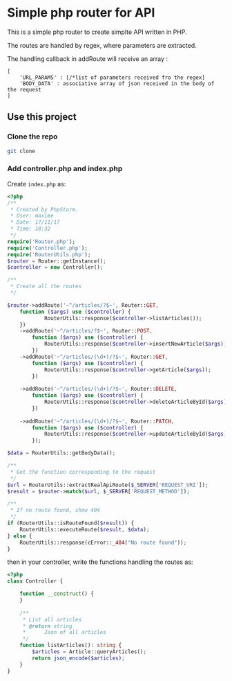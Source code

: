 # Simple php router for API

This is a simple php router to create simplte API written in PHP.

The routes are handled by regex, where parameters are extracted.

The handling callback in addRoute will receive an array : 
```$xslt
[
    'URL_PARAMS' : [/*list of parameters received fro the regex]
    'BODY_DATA' : associative array of json received in the body of the request
]
```
## Use this project

### Clone the repo

```bash
git clone 
```

### Add controller.php and index.php
Create `index.php` as:

```php
<?php
/**
 * Created by PhpStorm.
 * User: maxime
 * Date: 17/11/17
 * Time: 18:32
 */
require('Router.php');
require('Controller.php');
require('RouterUtils.php');
$router = Router::getInstance();
$controller = new Controller();

/**
 * Create all the routes
 */

$router->addRoute('~^/articles/?$~', Router::GET,
    function ($args) use ($controller) {
            RouterUtils::response($controller->listArticles());
    })
    ->addRoute('~^/articles/?$~', Router::POST,
        function ($args) use ($controller) {
            RouterUtils::response($controller->insertNewArticle($args));
        })
    ->addRoute('~^/articles/(\d+)/?$~', Router::GET,
        function ($args) use ($controller) {
            RouterUtils::response($controller->getArticle($args));
        })
    
    ->addRoute('~^/articles/(\d+)/?$~', Router::DELETE,
        function ($args) use ($controller) {
            RouterUtils::response($controller->deleteArticleById($args));
        })
    
    ->addRoute('~^/articles/(\d+)/?$~', Router::PATCH,
        function ($args) use ($controller) {
            RouterUtils::response($controller->updateArticleById($args));
        });

$data = RouterUtils::getBodyData();

/**
 * Get the function corresponding to the request
 */
$url = RouterUtils::extractRealApiRoute($_SERVER['REQUEST_URI']);
$result = $router->match($url, $_SERVER['REQUEST_METHOD']);

/**
 * If no route found, show 404
 */
if (RouterUtils::isRouteFound($result)) {
    RouterUtils::executeRoute($result, $data);
} else {
    RouterUtils::response(cError::_404("No route found"));
}
```

then in your controller, write the functions handling the routes as:

```php
<?php
class Controller {

    function __construct() {
    }
    
    /**
     * List all articles
     * @return string
     *      Json of all articles
     */
    function listArticles(): string {
        $articles = Article::queryArticles();
        return json_encode($articles);
    }
}
``` 
